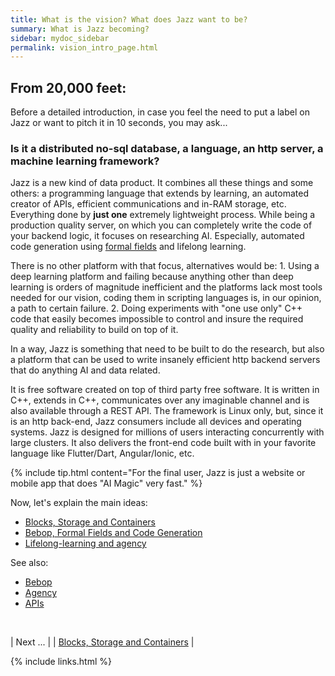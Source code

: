 ```yaml
---
title: What is the vision? What does Jazz want to be?
summary: What is Jazz becoming?
sidebar: mydoc_sidebar
permalink: vision_intro_page.html
---
```


## From 20,000 feet:

Before a detailed introduction, in case you feel the need to put a label on Jazz or want to pitch it in 10 seconds, you may ask...

### Is it a distributed no-sql database, a language, an http server, a machine learning framework?

Jazz is a new kind of data product. It combines all these things and some others: a programming language that extends by learning, an
automated creator of APIs, efficient communications and in-RAM storage, etc. Everything done by **just one** extremely lightweight process.
While being a production quality server, on which you can completely write the code of your backend logic, it focuses on researching AI.
Especially, automated code generation using [formal fields](https://arxiv.org/abs/2007.14075) and lifelong learning.

There is no other platform with that focus, alternatives would be: 1. Using a deep learning platform and failing because anything other
than deep learning is orders of magnitude inefficient and the platforms lack most tools needed for our vision, coding them in scripting
languages is, in our opinion, a path to certain failure. 2. Doing experiments with "one use only" C++ code that easily becomes impossible
to control and insure the required quality and reliability to build on top of it.

In a way, Jazz is something that need to be built to do the research, but also a platform that can be used to write insanely efficient
http backend servers that do anything AI and data related.

It is free software created on top of third party free software. It is written in C++, extends in C++, communicates over any imaginable
channel and is also available through a REST API. The framework is Linux only, but, since it is an http back-end, Jazz consumers include
all devices and operating systems. Jazz is designed for millions of users interacting concurrently with large clusters. It also delivers
the front-end code built with in your favorite language like Flutter/Dart, Angular/Ionic, etc.

{% include tip.html content="For the final user, Jazz is just a website or mobile app that does \"AI Magic\" very fast." %}

Now, let's explain the main ideas:

* [Blocks, Storage and Containers](vision_elements_block_kind_etc.html)
* [Bebop, Formal Fields and Code Generation](vision_code_bebop.html)
* [Lifelong-learning and agency](vision_agency_code.html)

See also:

* [Bebop](bop_elements.html)
* [Agency](agency_elements.html)
* [APIs](api_ref_intro.html)

<br/>

| <span class="label label-info">Next ...</span> |
| [Blocks, Storage and Containers](vision_elements_block_kind_etc.html) |

{% include links.html %}
